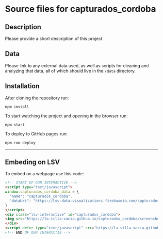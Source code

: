 Source files for capturados_cordoba
=====

## Description

Please provide a short description of this project

## Data
Please link to any external data used, as well as scripts for cleaning and analyzing that data, all of which should live in the `/data` directory.

## Installation
After cloning the repository run:
```
npm install
```

To start watching the project and opening in the browser run:
```
npm start
```

To deploy to GitHub pages run:
```
npm run deploy
```

---

## Embeding on LSV
To embed on a webpage use this code:
```html
<!-- START OF OUR INTERACTIVE -->
<script type="text/javascript">
window.capturados_cordoba_data = {
  "name": "capturados_cordoba",
  "dataUri": "https://lsv-data-visualizations.firebaseio.com/capturados-cordoba.json"
}
</script>
<div class="lsv-interactive" id="capturados_cordoba">
<img src="https://la-silla-vacia.github.io/capturados_cordoba/screenshot.png" class="screenshot" style="width:100%;">
</div>
<script defer type="text/javascript" src="https://la-silla-vacia.github.io/capturados_cordoba/script.js"></script>
<!-- END OF OUR INTERACTIE -->
```